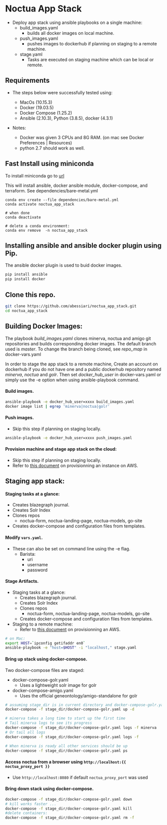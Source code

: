 # Noctua App Stack

- Deploy app stack using ansible playbooks on a single machine:
  - build_images.yaml
    - builds all docker images on local machine.
  - push_images.yaml
    - pushes images to dockerhub if planning on staging to a remote machine.
  - stage.yaml
    - Tasks are executed on staging machine which can be local or remote.
   

## Requirements 

- The steps below were successfully tested using:
    - MacOs (10.15.3)
    - Docker (19.03.5)
    - Docker Compose (1.25.2)
    - Ansible (2.10.3), Python (3.8.5), docker (4.3.1)
    
- Notes:
    - Docker was given 3 CPUs and 8G RAM. (on mac see Docker Preferences | Resources)
    - python 2.7 should work as well.
    
## Fast Install using miniconda

To install miniconda go to [url](https://docs.conda.io/en/latest/miniconda.html)

This will install ansible, docker ansible module, docker-compose, and terraform. 
See dependencies/bare-metal.yml

```
conda env create --file dependencies/bare-metal.yml
conda activate noctua_app_stack

# when done
conda deactivate

# delete a conda environment:
conda env remove  -n noctua_app_stack

```

## Installing ansible and ansible docker plugin using Pip.
 

The ansible docker plugin is used to buid docker images.

```sh
pip install ansible
pip install docker 
```

## Clone this repo.

```sh
git clone https://github.com/abessiari/noctua_app_stack.git
cd noctua_app_stack
```

## Building Docker Images:
The playbook <i>build_images.yaml</i> clones minerva, noctua and amigo git repositories 
and builds corresponding docker images. The default branch used is <i>master</i>. 
To change the branch being cloned, see <i>repo_map</i> in docker-vars.yaml

In order to stage the app stack to a remote machine, Create an account on dockerhub if you do not have one 
and a public dockerhub repository named <i>minerva</i>, <i>noctua</i> and <i>golr</i>. 
Then set <i>docker_hub_user</i> in docker-vars.yaml or simply 
use the -e option when using ansible-playbook command. 


#### Build images.

```sh
ansible-playbook -e docker_hub_user=xxxx build_images.yaml
docker image list | egrep 'minerva|noctua|golr'
```

#### Push images.
- Skip this step if planning on staging locally.

```sh
ansible-playbook -e docker_hub_user=xxxx push_images.yaml
```

#### Provision machine and stage app stack on the cloud:
- Skip this step if planning on staging locally. 
- Refer to [this document](./docs/AWS_README.md) on provisionning an instance on AWS.

## Staging app stack: 

#### Staging tasks at a glance:
- Creates blazegraph journal.
- Creates Solr Index
- Clones repos
  - noctua-form, noctua-landing-page, noctua-models, go-site
- Creates docker-compose and configuration files from templates.

#### Modify `vars.yaml`. 
- These can also be set on command line using the -e flag.
  - Barista:
    - uri
    - username
    - password
    
#### Stage Artifacts.
- Staging tasks at a glance:
  - Creates blazegraph journal.
  - Creates Solr Index
  - Clones repos
    - noctua-form, noctua-landing-page, noctua-models, go-site
  - Creates docker-compose and configuration files from templates.
- Staging to a remote machine:
  - Refer to [this document](./docs/AWS_README.md) on provisionning an AWS.

```sh
# on Mac:
export HOST=`ipconfig getifaddr en0`
ansible-playbook -e "host=$HOST" -i "localhost," stage.yaml
```
#### Bring up stack using docker-compose.
Two docker-compose files are staged:
  - docker-compose-golr.yaml
    - Uses a lightweight solr image for golr
  - docker-compose-amigo.yaml
    - Uses the official geneontology/amigo-standalone for golr

```sh
# assuming stage_dir is in current directory and docker-compose-golr.yaml is used:
docker-compose -f stage_dir/docker-compose-golr.yaml up -d

# minerva takes a long time to start up the first time
# Tail minerva logs to see its progress
docker-compose -f stage_dir/docker-compose-golr.yaml logs -f minerva
# Or tail all logs
docker-compose -f stage_dir/docker-compose-golr.yaml logs -f

# When minerva is ready all other services should be up
docker-compose -f stage_dir/docker-compose-golr.yaml ps
```

#### Access noctua from a browser using `http://localhost:{{ noctua_proxy_port }}`
- Use `http://localhost:8080` if default `noctua_proxy_port` was used

#### Bring down stack using docker-compose. 

```sh
docker-compose -f stage_dir/docker-compose-golr.yaml down
# kill works faster ...
docker-compose -f stage_dir/docker-compose-golr.yaml kill
#delete containers:
docker-compose -f stage_dir/docker-compose-golr.yaml rm -f
```
